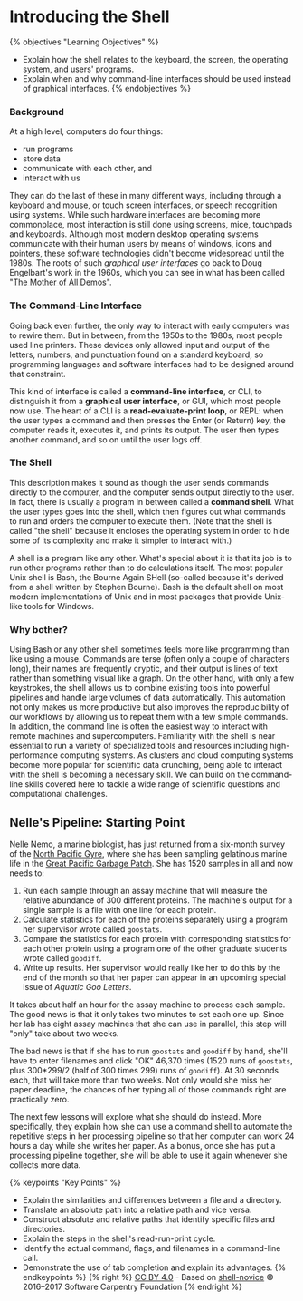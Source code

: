 # Introducing the Shell

{% objectives "Learning Objectives" %}
- Explain how the shell relates to the keyboard, the screen, the operating system, and users' programs.
- Explain when and why command-line interfaces should be used instead of graphical interfaces.
{% endobjectives %}

### Background
At a high level, computers do four things:

-   run programs
-   store data
-   communicate with each other, and
-   interact with us

They can do the last of these in many different ways,
including through a keyboard and mouse, or touch screen interfaces, or speech recognition using systems.
While such hardware interfaces are becoming more commonplace, most interaction is still
done using screens, mice, touchpads and keyboards.
Although most modern desktop operating systems communicate with their human users by
means of windows, icons and pointers, these software technologies didn't become
widespread until the 1980s. The roots of such *graphical user interfaces* go back
to Doug Engelbart's work in the 1960s, which you can see in what has been
called "[The Mother of All Demos](http://www.youtube.com/watch?v=a11JDLBXtPQ)".

### The Command-Line Interface
Going back even further,
the only way to interact with early computers was to rewire them.
But in between,
from the 1950s to the 1980s,
most people used line printers.
These devices only allowed input and output of the letters, numbers, and punctuation found on a standard keyboard,
so programming languages and software interfaces had to be designed around that constraint.

This kind of interface is called a
**command-line interface**, or CLI,
to distinguish it from a
**graphical user interface**, or GUI,
which most people now use.
The heart of a CLI is a **read-evaluate-print loop**, or REPL:
when the user types a command and then presses the Enter (or Return) key,
the computer reads it,
executes it,
and prints its output.
The user then types another command,
and so on until the user logs off.

### The Shell
This description makes it sound as though the user sends commands directly to the computer,
and the computer sends output directly to the user.
In fact,
there is usually a program in between called a
**command shell**.
What the user types goes into the shell,
which then figures out what commands to run and orders the computer to execute them.
(Note that the shell is called "the shell" because it encloses the operating system
in order to hide some of its complexity and make it simpler to interact with.)

A shell is a program like any other.
What's special about it is that its job is to run other programs
rather than to do calculations itself.
The most popular Unix shell is Bash,
the Bourne Again SHell
(so-called because it's derived from a shell written by Stephen Bourne).
Bash is the default shell on most modern implementations of Unix
and in most packages that provide Unix-like tools for Windows.

### Why bother?
Using Bash or any other shell
sometimes feels more like programming than like using a mouse.
Commands are terse (often only a couple of characters long),
their names are frequently cryptic,
and their output is lines of text rather than something visual like a graph.
On the other hand,
with only a few keystrokes, the shell allows us to combine existing tools into
powerful pipelines and handle large volumes of data automatically. This automation
not only makes us more productive but also improves the reproducibility of our workflows by
allowing us to repeat them with a few simple commands.
In addition, the command line is often the easiest way to interact with remote machines and supercomputers.
Familiarity with the shell is near essential to run a variety of specialized tools and resources
including high-performance computing systems.
As clusters and cloud computing systems become more popular for scientific data crunching,
being able to interact with the shell is becoming a necessary skill.
We can build on the command-line skills covered here
to tackle a wide range of scientific questions and computational challenges.

## Nelle's Pipeline: Starting Point

Nelle Nemo, a marine biologist,
has just returned from a six-month survey of the
[North Pacific Gyre](http://en.wikipedia.org/wiki/North_Pacific_Gyre),
where she has been sampling gelatinous marine life in the
[Great Pacific Garbage Patch](http://en.wikipedia.org/wiki/Great_Pacific_Garbage_Patch).
She has 1520 samples in all and now needs to:

1.  Run each sample through an assay machine
    that will measure the relative abundance of 300 different proteins.
    The machine's output for a single sample is
    a file with one line for each protein.
2.  Calculate statistics for each of the proteins separately
    using a program her supervisor wrote called `goostats`.
3.  Compare the statistics for each protein
    with corresponding statistics for each other protein
    using a program one of the other graduate students wrote called `goodiff`.
4.  Write up results.
    Her supervisor would really like her to do this by the end of the month
    so that her paper can appear in an upcoming special issue of *Aquatic Goo Letters*.

It takes about half an hour for the assay machine to process each sample.
The good news is that
it only takes two minutes to set each one up.
Since her lab has eight assay machines that she can use in parallel,
this step will "only" take about two weeks.

The bad news is that if she has to run `goostats` and `goodiff` by hand,
she'll have to enter filenames and click "OK" 46,370 times
(1520 runs of `goostats`, plus 300*299/2 (half of 300 times 299) runs of `goodiff`).
At 30 seconds each,
that will take more than two weeks.
Not only would she miss her paper deadline,
the chances of her typing all of those commands right are practically zero.

The next few lessons will explore what she should do instead.
More specifically,
they explain how she can use a command shell
to automate the repetitive steps in her processing pipeline
so that her computer can work 24 hours a day while she writes her paper.
As a bonus,
once she has put a processing pipeline together,
she will be able to use it again whenever she collects more data.


{% keypoints "Key Points" %}
- Explain the similarities and differences between a file and a directory.
- Translate an absolute path into a relative path and vice versa.
- Construct absolute and relative paths that identify specific files and directories.
- Explain the steps in the shell's read-run-print cycle.
- Identify the actual command, flags, and filenames in a command-line call.
- Demonstrate the use of tab completion and explain its advantages.
{% endkeypoints %}
{% right %} [CC BY 4.0](https://creativecommons.org/licenses/by/4.0/legalcode) - Based on [shell-novice](https://github.com/swcarpentry/shell-novice) © 2016–2017 Software Carpentry Foundation {% endright %}
